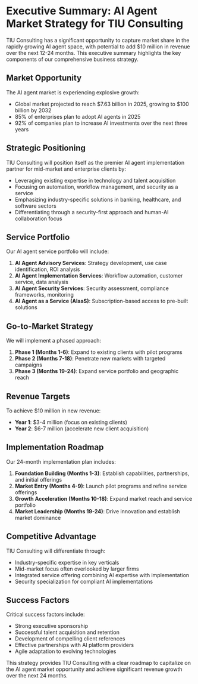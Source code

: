 # Executive Summary: AI Agent Market Strategy for TIU Consulting

TIU Consulting has a significant opportunity to capture market share in the rapidly growing AI agent space, with potential to add $10 million in revenue over the next 12-24 months. This executive summary highlights the key components of our comprehensive business strategy.

## Market Opportunity

The AI agent market is experiencing explosive growth:
- Global market projected to reach $7.63 billion in 2025, growing to $100 billion by 2032
- 85% of enterprises plan to adopt AI agents in 2025
- 92% of companies plan to increase AI investments over the next three years

## Strategic Positioning

TIU Consulting will position itself as the premier AI agent implementation partner for mid-market and enterprise clients by:
- Leveraging existing expertise in technology and talent acquisition
- Focusing on automation, workflow management, and security as a service
- Emphasizing industry-specific solutions in banking, healthcare, and software sectors
- Differentiating through a security-first approach and human-AI collaboration focus

## Service Portfolio

Our AI agent service portfolio will include:
1. **AI Agent Advisory Services**: Strategy development, use case identification, ROI analysis
2. **AI Agent Implementation Services**: Workflow automation, customer service, data analysis
3. **AI Agent Security Services**: Security assessment, compliance frameworks, monitoring
4. **AI Agent as a Service (AIaaS)**: Subscription-based access to pre-built solutions

## Go-to-Market Strategy

We will implement a phased approach:
1. **Phase 1 (Months 1-6)**: Expand to existing clients with pilot programs
2. **Phase 2 (Months 7-18)**: Penetrate new markets with targeted campaigns
3. **Phase 3 (Months 19-24)**: Expand service portfolio and geographic reach

## Revenue Targets

To achieve $10 million in new revenue:
- **Year 1**: $3-4 million (focus on existing clients)
- **Year 2**: $6-7 million (accelerate new client acquisition)

## Implementation Roadmap

Our 24-month implementation plan includes:
1. **Foundation Building (Months 1-3)**: Establish capabilities, partnerships, and initial offerings
2. **Market Entry (Months 4-9)**: Launch pilot programs and refine service offerings
3. **Growth Acceleration (Months 10-18)**: Expand market reach and service portfolio
4. **Market Leadership (Months 19-24)**: Drive innovation and establish market dominance

## Competitive Advantage

TIU Consulting will differentiate through:
- Industry-specific expertise in key verticals
- Mid-market focus often overlooked by larger firms
- Integrated service offering combining AI expertise with implementation
- Security specialization for compliant AI implementations

## Success Factors

Critical success factors include:
- Strong executive sponsorship
- Successful talent acquisition and retention
- Development of compelling client references
- Effective partnerships with AI platform providers
- Agile adaptation to evolving technologies

This strategy provides TIU Consulting with a clear roadmap to capitalize on the AI agent market opportunity and achieve significant revenue growth over the next 24 months.
